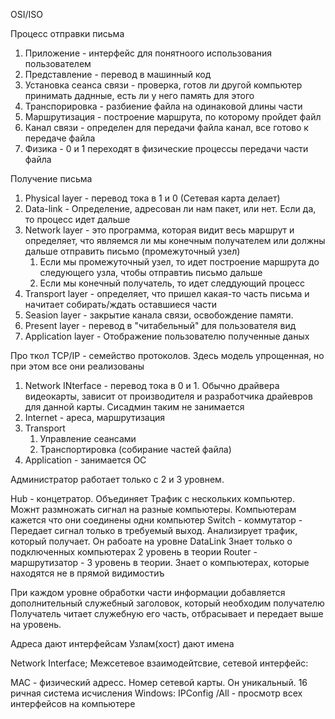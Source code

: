 OSI/ISO

Процесс отправки письма 

1. Приложение - интерфейс для понятноого использования пользователем
2. Представление - перевод в машинный код
3. Установка сеанса связи - проверка, готов ли другой компьютер принимать даднные, есть ли у него память для этого
4. Транспорировка - разбиение файла на одинаковой длины части
5. Маршрутизация - построение маршрута, по которому пройдет файл
6. Канал связи - определен для передачи файла канал, все готово к передаче файла
7. Физика - 0 и 1 переходят в физические процессы передачи части файла

Получение письма
1. Physical layer - перевод тока в 1 и 0 (Сетевая карта делает)
2. Data-link - Определение, адресован ли нам пакет, или нет. Если да, то процесс идет дальше
3. Network layer - это программа, которая видит весь маршрут и определяет, что являемся ли мы конечным получателем или должны дальше отправить письмо (промежуточный узел)
	1. Если мы промежуточный узел, то идет построение маршрута до следующего узла, чтобы отправтиь письмо дальше
	2. Если мы конечный получатель, то идет следдующий процесс
4. Transport layer - определяет, что пришел какая-то часть письма и начитает собирать/ждать оставшиеся части
5. Seasion layer - закрытие канала связи, освобождение памяти.
6. Present layer - перевод в "читабельный" для пользователя вид
7. Application layer - Отображение пользователю полученные даных

Про ткол TCP/IP - семейство протоколов. Здесь модель упрощенная, но при этом все они реализованы

1. Network INterface - перевод тока в 0 и 1. Обычно драйвера видеокарты, зависит от производителя и разработчика драйевров для данной карты. Сисадмин таким не занимается
2. Internet - ареса, маршрутизация
3. Transport 
	1.  Управление сеансами
	2. Транспортировка (собирание частей файла)
4. Application - занимается ОС

Администратор работает только с 2 и 3 уровнем.

Hub - концетратор. Объединяет Трафик с нескольких компьютер. Можнт размножать сигнал на разные компьютеры. Компьютерам кажется что они соединены одни компьютер
Switch - коммутатор - Передает сигнал только в требуемый выход. Анализирует трафик, который получает. Он рабоате на уровне DataLink
Знает только о подключенных компьютерах 2 уровень в теории
Router - маршрутизатор - 3 уровень в теории. Знает о компьютерах, которые находятся не в прямой видимостиъ


При каждом уровне обработки части информации добавляется дополнительный служебный заголовок, который необходим получателю
Получатель читает служебную его часть, отбрасывает и передает выше на уровень.

Адреса дают интерфейсам
Узлам(хост) дают имена 



Network Interface; Межсетевое взаимодейтсвие, сетевой интерфейс:

MAC - физический адресс. Номер сетевой карты. Он уникальный. 16 ричная система исчисления
Windows: IPConfig /All - просмотр всех интерфейсов на компьютере


